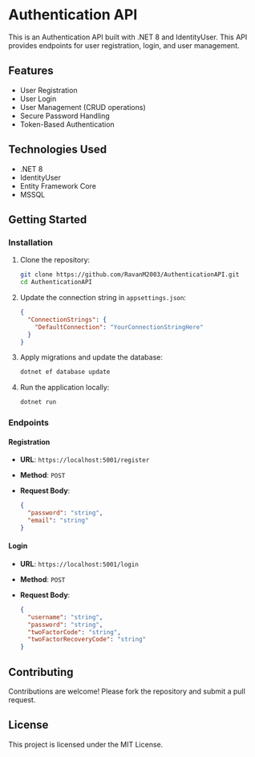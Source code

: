 # Authentication API

This is an Authentication API built with .NET 8 and IdentityUser. This API provides endpoints for user registration, login, and user management.

## Features

- User Registration
- User Login
- User Management (CRUD operations)
- Secure Password Handling
- Token-Based Authentication

## Technologies Used

- .NET 8
- IdentityUser
- Entity Framework Core
- MSSQL

## Getting Started

### Installation

1. Clone the repository:

   ```sh
   git clone https://github.com/RavanM2003/AuthenticationAPI.git
   cd AuthenticationAPI
   ```

2. Update the connection string in `appsettings.json`:

   ```json
   {
     "ConnectionStrings": {
       "DefaultConnection": "YourConnectionStringHere"
     }
   }
   ```

3. Apply migrations and update the database:

   ```sh
   dotnet ef database update
   ```

4. Run the application locally:

   ```sh
   dotnet run
   ```

### Endpoints

#### Registration

- **URL**: `https://localhost:5001/register`
- **Method**: `POST`
- **Request Body**:

  ```json
  {
    "password": "string",
    "email": "string"
  }
  ```

#### Login

- **URL**: `https://localhost:5001/login`
- **Method**: `POST`
- **Request Body**:

  ```json
  {
    "username": "string",
    "password": "string",
    "twoFactorCode": "string",
    "twoFactorRecoveryCode": "string"
  }
  ```


## Contributing

Contributions are welcome! Please fork the repository and submit a pull request.

## License

This project is licensed under the MIT License.
